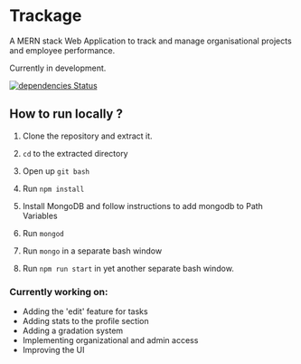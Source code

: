 # Trackage
A MERN stack Web Application to track and manage organisational projects and employee performance.

Currently in development.

[![dependencies Status](https://david-dm.org/Satyr09/Trackage/status.svg)](https://david-dm.org/Satyr09/Trackage)


## How to run locally ?

1. Clone the repository and extract it.

2. `cd` to the extracted directory

3. Open up `git bash`

4. Run `npm install`

5. Install MongoDB and follow instructions to add mongodb to Path Variables

6. Run `mongod`

7. Run `mongo` in a separate bash window

8. Run `npm run start` in yet another separate bash window.


### Currently working on:

* Adding the 'edit' feature for tasks
* Adding stats to the profile section
* Adding a gradation system
* Implementing organizational and admin access
* Improving the UI



